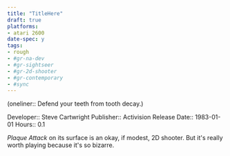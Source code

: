 ```yaml
---
title: "TitleHere"
draft: true
platforms:
- atari 2600
date-spec: y
tags:
- rough
- #gr-na-dev 
- #gr-sightseer 
- #gr-2d-shooter 
- #gr-contemporary 
- #sync
---
```


(oneliner:: Defend your teeth from tooth decay.)

Developer:: Steve Cartwright
Publisher:: Activision
Release Date:: 1983-01-01
Hours:: 0.1

*Plaque Attack* on its surface is an okay, if modest, 2D shooter. But it's really worth playing because it's so bizarre.